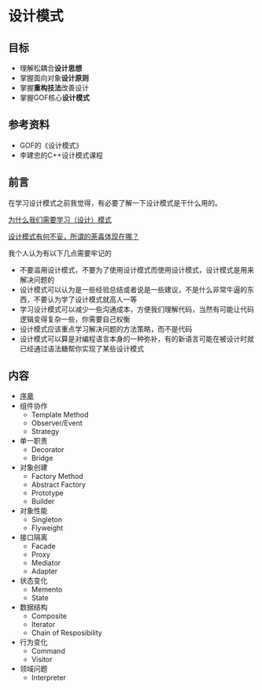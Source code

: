 # 设计模式

## 目标

* 理解松耦合**设计思想**
* 掌握面向对象**设计原则**
* 掌握**重构技法**改善设计
* 掌握GOF核心**设计模式**

## 参考资料

* GOF的《设计模式》
* 李建忠的C++设计模式课程

## 前言

在学习设计模式之前我觉得，有必要了解一下设计模式是干什么用的。

[为什么我们需要学习（设计）模式](https://zhuanlan.zhihu.com/p/19835717)

[设计模式有何不妥，所谓的荼毒体现在哪？](https://www.zhihu.com/question/23757237)

我个人认为有以下几点需要牢记的

* 不要滥用设计模式，不要为了使用设计模式而使用设计模式，设计模式是用来解决问题的
* 设计模式可以认为是一些经验总结或者说是一些建议，不是什么非常牛逼的东西，不要认为学了设计模式就高人一等
* 学习设计模式可以减少一些沟通成本，方便我们理解代码，当然有可能让代码逻辑变得复杂一些，你需要自己权衡
* 设计模式应该重点学习解决问题的方法策略，而不是代码
* 设计模式可以算是对编程语言本身的一种弥补，有的新语言可能在被设计时就已经通过语法糖帮你实现了某些设计模式

## 内容

*  [序章](/课堂之外/设计模式/序章.md)
* 组件协作
	* Template Method
	* Observer/Event
	* Strategy
* 单一职责
	* Decorator
	* Bridge
* 对象创建
	* Factory Method
	* Abstract Factory
	* Prototype
	* Builder
* 对象性能
	* Singleton
	* Flyweight
* 接口隔离
	* Facade
	* Proxy
	* Mediator
	* Adapter
* 状态变化
	* Memento
	* State
* 数据结构
	* Composite
	* Iterator
	* Chain of Resposibility
* 行为变化
	* Command
	* Visitor
* 领域问题
	* Interpreter
